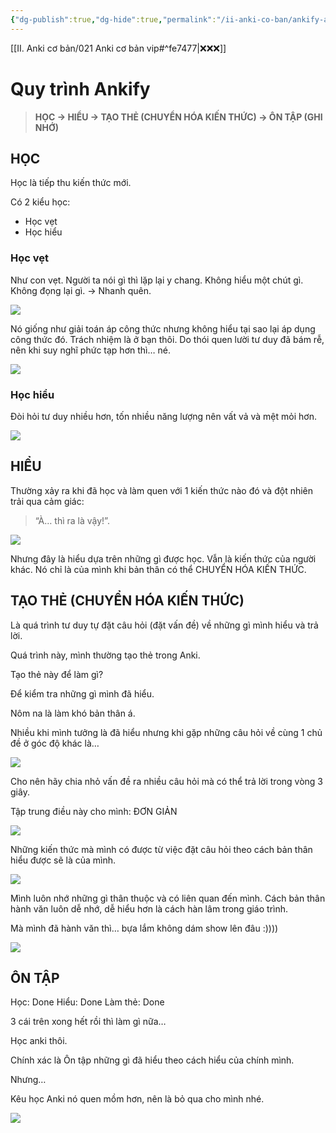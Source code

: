 ```yaml
---
{"dg-publish":true,"dg-hide":true,"permalink":"/ii-anki-co-ban/ankify-anki-hoa/","hide":true,"dgPassFrontmatter":true}
---
```


[[II. Anki cơ bản/021 Anki cơ bản vip#^fe7477\|❌❌❌]]

# Quy trình Ankify

> **HỌC → HIỂU → TẠO THẺ (CHUYỂN HÓA KIẾN THỨC) → ÔN TẬP (GHI NHỚ)**

## HỌC

Học là tiếp thu kiến thức mới.

Có 2 kiểu học:
- Học vẹt
- Học hiểu

### Học vẹt
Như con vẹt.
Người ta nói gì thì lặp lại y chang.
Không hiểu một chút gì.
Không đọng lại gì.
→ Nhanh quên.

![](https://i.imgur.com/UicOaHm.gif)

Nó giống như giải toán áp công thức nhưng không hiểu tại sao lại áp dụng công thức đó.
Trách nhiệm là ở bạn thôi. Do thói quen lười tư duy đã bám rễ, nên khi suy nghĩ phức tạp hơn thì… né.

![](https://i.imgur.com/YeWDfti.gif)

### Học hiểu

Đòi hỏi tư duy nhiều hơn, tốn nhiều năng lượng nên vất vả và mệt mỏi hơn.

![](https://i.imgur.com/dpi5IEo.gif)

## HIỂU
Thường xảy ra khi đã học và làm quen với 1 kiến thức nào đó và đột nhiên trải qua cảm giác:

> “À… thì ra là vậy!”.

![](https://i.imgur.com/NdVEmqn.gif)

Nhưng đây là hiểu dựa trên những gì được học. Vẫn là kiến thức của người khác. Nó chỉ là của mình khi bản thân có thể CHUYỂN HÓA KIẾN THỨC.

## TẠO THẺ (CHUYỂN HÓA KIẾN THỨC)

Là quá trình tư duy tự đặt câu hỏi (đặt vấn đề) về những gì mình hiểu và trả lời.

Quá trình này, mình thường tạo thẻ trong Anki.

Tạo thẻ này để làm gì?

Để kiểm tra những gì mình đã hiểu.

Nôm na là làm khó bản thân á.

Nhiều khi mình tưởng là đã hiểu nhưng khi gặp những câu hỏi về cùng 1 chủ đề ở góc độ khác là…

![](https://i.imgur.com/fmhbCRw.gif)

Cho nên hãy chia nhỏ vấn đề ra nhiều câu hỏi mà có thể trả lời trong vòng 3 giây.

Tập trung điều này cho mình: ĐƠN GIẢN

![](https://i.imgur.com/FYrF9zT.gif)

Những kiến thức mà mình có được từ việc đặt câu hỏi theo cách bản thân hiểu được sẽ là của mình.

![](https://i.imgur.com/6oMVSjY.gif)

Mình luôn nhớ những gì thân thuộc và có liên quan đến mình. Cách bản thân hành văn luôn dễ nhớ, dễ hiểu hơn là cách hàn lâm trong giáo trình.

Mà mình đã hành văn thì… bựa lắm không dám show lên đâu :))))

![](https://i.imgur.com/E3dSAPn.gif)

## ÔN TẬP

Học: Done
Hiểu: Done
Làm thẻ: Done

3 cái trên xong hết rồi thì làm gì nữa…

Học anki thôi.

Chính xác là Ôn tập những gì đã hiểu theo cách hiểu của chính mình.

Nhưng…

Kêu học Anki nó quen mồm hơn, nên là bỏ qua cho mình nhé.

![](https://i.imgur.com/HPT8DXh.gif)

